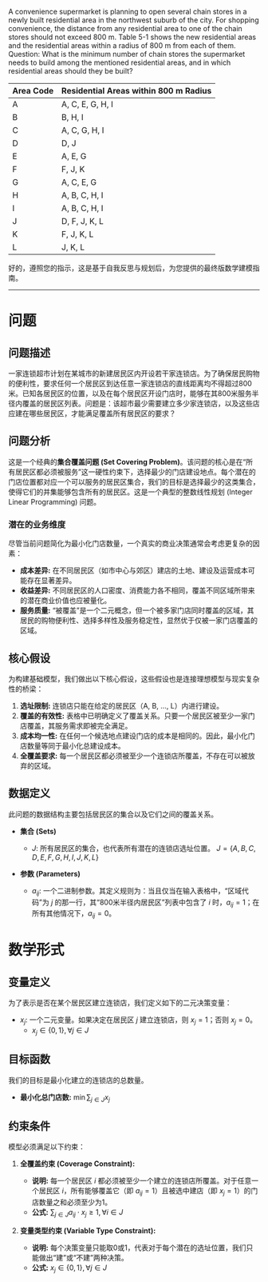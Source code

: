 A convenience supermarket is planning to open several chain stores in a newly built residential area in the northwest suburb of the city. For shopping convenience, the distance from any residential area to one of the chain stores should not exceed $800 \mathrm{~m}$. Table 5-1 shows the new residential areas and the residential areas within a radius of $800 \mathrm{~m}$ from each of them. Question: What is the minimum number of chain stores the supermarket needs to build among the mentioned residential areas, and in which residential areas should they be built?

| Area Code | Residential Areas within $800 \mathrm{~m}$ Radius |
|-----------|---------------------------------------------------|
| A | A, C, E, G, H, I |
| B | B, H, I |
| C | A, C, G, H, I |
| D | D, J |
| E | A, E, G |
| F | F, J, K |
| G | A, C, E, G |
| H | A, B, C, H, I |
| I | A, B, C, H, I |
| J | D, F, J, K, L |
| K | F, J, K, L |
| L | J, K, L |

好的，遵照您的指示，这是基于自我反思与规划后，为您提供的最终版数学建模指南。

---

# 问题

## 问题描述
一家连锁超市计划在某城市的新建居民区内开设若干家连锁店。为了确保居民购物的便利性，要求任何一个居民区到达任意一家连锁店的直线距离均不得超过$800$米。已知各居民区的位置，以及在每个居民区开设门店时，能够在其$800$米服务半径内覆盖的居民区列表。问题是：该超市最少需要建立多少家连锁店，以及这些店应建在哪些居民区，才能满足覆盖所有居民区的要求？

## 问题分析
这是一个经典的**集合覆盖问题 (Set Covering Problem)**。该问题的核心是在“所有居民区都必须被服务”这一硬性约束下，选择最少的门店建设地点。每个潜在的门店位置都对应一个可以服务的居民区集合，我们的目标是选择最少的这类集合，使得它们的并集能够包含所有的居民区。这是一个典型的整数线性规划 (Integer Linear Programming) 问题。

### 潜在的业务维度
尽管当前问题简化为最小化门店数量，一个真实的商业决策通常会考虑更复杂的因素：
*   **成本差异:** 在不同居民区（如市中心与郊区）建店的土地、建设及运营成本可能存在显著差异。
*   **收益差异:** 不同居民区的人口密度、消费能力各不相同，覆盖不同区域所带来的潜在商业价值也应被量化。
*   **服务质量:** “被覆盖”是一个二元概念，但一个被多家门店同时覆盖的区域，其居民的购物便利性、选择多样性及服务稳定性，显然优于仅被一家门店覆盖的区域。

## 核心假设
为构建基础模型，我们做出以下核心假设，这些假设也是连接理想模型与现实复杂性的桥梁：
1.  **选址限制:** 连锁店只能在给定的居民区（A, B, ..., L）内进行建设。
2.  **覆盖的有效性:** 表格中已明确定义了覆盖关系。只要一个居民区被至少一家门店覆盖，其服务需求即被完全满足。
3.  **成本均一性:** 在任何一个候选地点建设门店的成本是相同的。因此，最小化门店数量等同于最小化总建设成本。
4.  **全覆盖要求:** 每一个居民区都必须被至少一个连锁店所覆盖，不存在可以被放弃的区域。

## 数据定义
此问题的数据结构主要包括居民区的集合以及它们之间的覆盖关系。

*   **集合 (Sets)**
    *   $J$: 所有居民区的集合，也代表所有潜在的连锁店选址位置。
        $J = \{A, B, C, D, E, F, G, H, I, J, K, L\}$

*   **参数 (Parameters)**
    *   $a_{ij}$: 一个二进制参数。其定义规则为：当且仅当在输入表格中，“区域代码”为 $j$ 的那一行，其“$800$米半径内居民区”列表中包含了 $i$ 时，$a_{ij}=1$；在所有其他情况下，$a_{ij}=0$。

# 数学形式

## 变量定义
为了表示是否在某个居民区建立连锁店，我们定义如下的二元决策变量：
*   $x_j$: 一个二元变量。如果决定在居民区 $j$ 建立连锁店，则 $x_j=1$；否则 $x_j=0$。
    *   $x_j \in \{0, 1\}, \forall j \in J$

## 目标函数
我们的目标是最小化建立的连锁店的总数量。
*   **最小化总门店数:** $\min \sum_{j \in J} x_j$

## 约束条件
模型必须满足以下约束：

1.  **全覆盖约束 (Coverage Constraint):**
    *   **说明:** 每一个居民区 $i$ 都必须被至少一个建立的连锁店所覆盖。对于任意一个居民区 $i$，所有能够覆盖它（即 $a_{ij}=1$）且被选中建店（即 $x_j=1$）的门店数量之和必须至少为1。
    *   **公式:** $\sum_{j \in J} a_{ij} \cdot x_j \ge 1, \forall i \in J$

2.  **变量类型约束 (Variable Type Constraint):**
    *   **说明:** 每个决策变量只能取0或1，代表对于每个潜在的选址位置，我们只能做出“建”或“不建”两种决策。
    *   **公式:** $x_j \in \{0, 1\}, \forall j \in J$